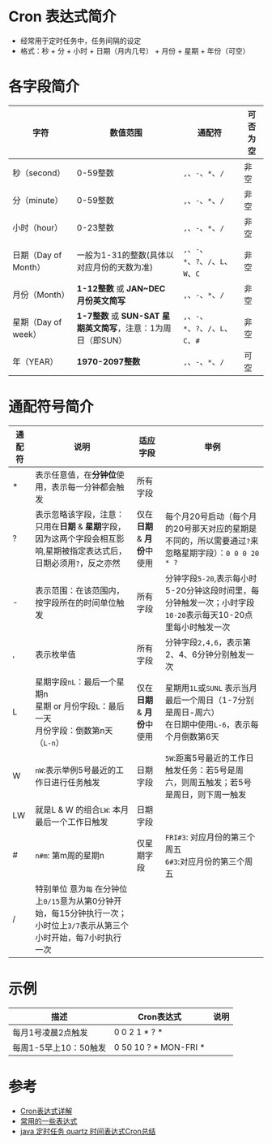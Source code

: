 # Cron 表达式简介
* 经常用于定时任务中，任务间隔的设定
* 格式：秒 + 分 + 小时 + 日期（月内几号） + 月份 + 星期 + 年份（可空）


# 各字段简介
|字符|数值范围|通配符|可否为空|
|--|--|--|--|
|秒（second）|0-59整数|`,`、`-`、`*`、`/`|非空|
|分（minute）|0-59整数|`,`、`-`、`*`、`/`|非空|
|小时（hour）|0-23整数|`,`、`-`、`*`、`/`|非空|
|日期（Day of Month）|一般为1-31的整数(具体以对应月份的天数为准)|`,`、`-`、`*`、`?`、`/`、`L`、`W`、`C`|非空|
|月份（Month）|**1-12整数** 或 **JAN~DEC 月份英文简写**|`,`、`-`、`*`、`/`|非空|
|星期（Day of week）|**1-7整数** 或 **SUN-SAT 星期英文简写**，注意：1为周日（即SUN）|`,`、`-`、`*`、`?`、`/`、`L`、`C`、`#`|非空|
|年（YEAR）|**1970-2097整数**|`,`、`-`、`*`、`/`|可空|

# 通配符号简介

|通配符|说明|适应字段|举例|
|--|--|--|--|
|*|表示任意值，在**分钟位**使用，表示每一分钟都会触发|所有字段||
|?|表示忽略该字段，注意：只用在**日期** & **星期**字段，因为这两个字段会相互影响,星期被指定表达式后，日期必须用`?`，反之亦然|仅在**日期** & **月份**中使用|每个月20号启动（每个月的20号那天对应的星期是不同的，所以需要通过`?`来忽略星期字段）：`0 0 0 20 * ?`|
|-|表示范围：在该范围内，按字段所在的时间单位触发|所有字段|分钟字段`5-20`,表示每小时5-20分钟这段时间里，每分钟触发一次；小时字段`10-20`表示每天10-20点里每小时触发一次|
|,|表示枚举值|所有字段|分钟字段`2,4,6`，表示第2、4、6分钟分别触发一次|
|L|星期字段`nL`：最后一个星期n <br /> 星期 or 月份字段`L`：最后一天 <br/>月份字段：倒数第n天（`L-n`）|仅在**日期** & **月份**中使用|星期用`1L`或`SUNL` 表示当月最后一个周日（1-7分别是周日-周六）<br/>在日期中使用`L-6`，表示每个月倒数第6天 <br/>|
|W|`nW`:表示举例5号最近的工作日进行任务触发|日期字段|`5W`:距离5号最近的工作日触发任务：若5号是周六，则周五触发；若5号是周日，则下周一触发|
|LW|就是L & W 的组合`LW`: 本月最后一个工作日触发|日期字段||
|#|`n#m`: 第m周的星期n|仅星期字段|`FRI#3`: 对应月份的第三个周五<br/> `6#3`:对应月份的第三个周五|
|/|特别单位 意为`每` 在分钟位上`0/15`意为从第0分钟开始，每15分钟执行一次；小时位上`3/7`表示从第三个小时开始，每7小时执行一次|

# 示例

|描述|Cron表达式|说明|
|--|--|--|
|每月1号凌晨2点触发|0 0 2 1 * ? *|
|每周1-5早上10：50触发|0 50 10 ? * MON-FRI *|

# 参考
* [Cron表达式详解](https://blog.51cto.com/u_15080016/4901522)
* [常用的一些表达式](https://blog.51cto.com/u_15295225/5888191)
* [java 定时任务 quartz 时间表达式Cron总结](https://blog.csdn.net/u010253246/article/details/124837333)